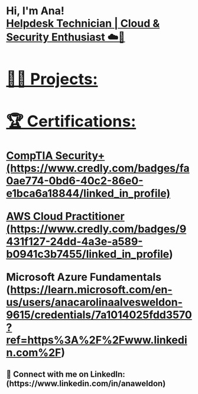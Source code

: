 <h1>Hi, I'm Ana! <br/><a href="https://github.com/acaweldon"> <a href="https://www.linkedin.com/in/anaweldon/"> Helpdesk Technician | Cloud & Security Enthusiast ☁️🔐

<h2>👨‍💻 Projects:</h2>
<h2>🏆 Certifications:</h2> CompTIA Security+ (https://www.credly.com/badges/fa0ae774-0bd6-40c2-86e0-e1bca6a18844/linked_in_profile)

AWS Cloud Practitioner (https://www.credly.com/badges/9431f127-24dd-4a3e-a589-b0941c3b7455/linked_in_profile)

Microsoft Azure Fundamentals (https://learn.microsoft.com/en-us/users/anacarolinaalvesweldon-9615/credentials/7a1014025fdd3570?ref=https%3A%2F%2Fwww.linkedin.com%2F)

<h2> 🤳 Connect with me on LinkedIn:(https://www.linkedin.com/in/anaweldon)


